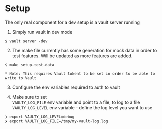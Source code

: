 # Setup 

The only real component for a dev setup is a vault server running  
1. Simply run vault in dev mode
```
$ vault server -dev
```

2. The make file currently has some generation for mock data in order to test features. Will be updated as more features are added.
```
$ make setup-test-data
```
    * Note: This requires Vault tokent to be set in order to be able to write to Vault

3. Configure the env variables required to auth to vault

4. Make sure to set    
`VAULTY_LOG_FILE` env variable and point to a file, to log to a file 
`VAULTY_LOG_LEVEL` env variable - define the log level you want to use

```
❯ export VAULTY_LOG_LEVEL=debug
❯ export VAULTY_LOG_FILE=/tmp/my-vault-log.log
```